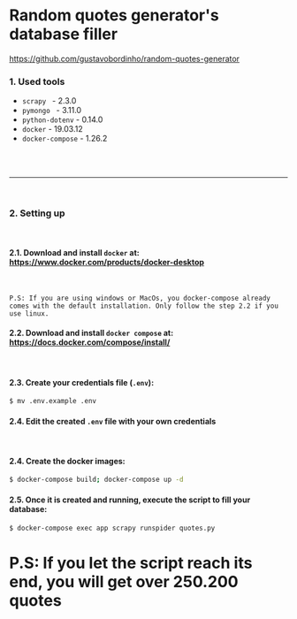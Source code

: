 # Random quotes generator's database filler
https://github.com/gustavobordinho/random-quotes-generator

### 1. Used tools

- `scrapy ` - 2.3.0
- `pymongo ` - 3.11.0
- `python-dotenv` - 0.14.0
- `docker` - 19.03.12
- `docker-compose` - 1.26.2
<br>
<br>
<hr>
<br>

### 2. Setting up

<br>

#### 2.1. Download and install `docker` at: https://www.docker.com/products/docker-desktop

<br>

`P.S: If you are using windows or MacOs, you docker-compose already comes with the default installation. Only follow the step 2.2 if you use linux.`

#### 2.2. Download and install `docker compose` at: https://docs.docker.com/compose/install/

<br>

#### 2.3. Create your credentials file (`.env`):

```bash
$ mv .env.example .env
```

#### 2.4. Edit the created `.env` file with your own credentials

<br>

#### 2.4. Create the docker images:

```bash
$ docker-compose build; docker-compose up -d
```

#### 2.5. Once it is created and running, execute the script to fill your database:

```
$ docker-compose exec app scrapy runspider quotes.py
```

# P.S: If you let the script reach its end, you will get over 250.200 quotes
